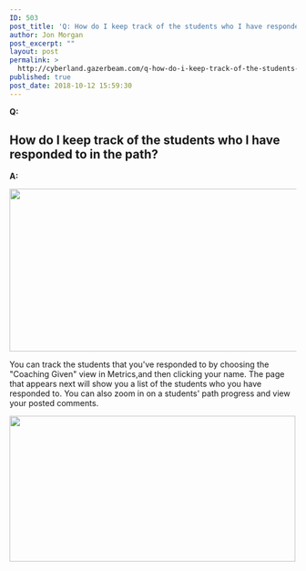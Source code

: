 ```yaml
---
ID: 503
post_title: 'Q: How do I keep track of the students who I have responded to in the path?'
author: Jon Morgan
post_excerpt: ""
layout: post
permalink: >
  http://cyberland.gazerbeam.com/q-how-do-i-keep-track-of-the-students-who-i-have-responded-to-in-the-path
published: true
post_date: 2018-10-12 15:59:30
---
```

<p><b>Q:</b></p>
<h2>How do I keep track of the students who I have responded to in the path?</h2>
<p></p>
<p><b>A:</b></p>
<p></p>
<p><img src="http://cyberland.gazerbeam.com/wp-content/uploads/2018/09/null-3.png" width="544" height="286" alt="" title=""></p>
<p></p>
<p>You can track the students that you've responded to by choosing the "Coaching Given" view in Metrics,and then clicking your name. The page that appears next will show you a list of the students who you have responded to. You can also zoom in on a students' path progress and view your posted comments.</p>
<p></p>
<p><img src="http://cyberland.gazerbeam.com/wp-content/uploads/2018/09/null-4.png" width="502" height="256" alt="" title=""></p>